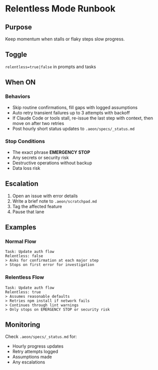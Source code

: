# Relentless Mode Runbook

## Purpose
Keep momentum when stalls or flaky steps slow progress.

## Toggle
`relentless=true|false` in prompts and tasks

## When ON

### Behaviors
- Skip routine confirmations, fill gaps with logged assumptions
- Auto retry transient failures up to 3 attempts with backoff
- If Claude Code or tools stall, re-issue the last step with context, then move on after two retries
- Post hourly short status updates to `.aeon/specs/_status.md`

### Stop Conditions
- The exact phrase **EMERGENCY STOP**
- Any secrets or security risk
- Destructive operations without backup
- Data loss risk

## Escalation
1. Open an issue with error details
2. Write a brief note to `.aeon/scratchpad.md`
3. Tag the affected feature
4. Pause that lane

## Examples

### Normal Flow
```
Task: Update auth flow
Relentless: false
> Asks for confirmation at each major step
> Stops on first error for investigation
```

### Relentless Flow
```
Task: Update auth flow
Relentless: true
> Assumes reasonable defaults
> Retries npm install if network fails
> Continues through lint warnings
> Only stops on EMERGENCY STOP or security risk
```

## Monitoring

Check `.aeon/specs/_status.md` for:
- Hourly progress updates
- Retry attempts logged
- Assumptions made
- Any escalations